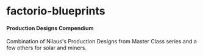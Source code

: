 # factorio-blueprints

#### Production Designs Compendium

Combination of Nilaus's Production Designs from Master Class series and a few others for solar and miners.
